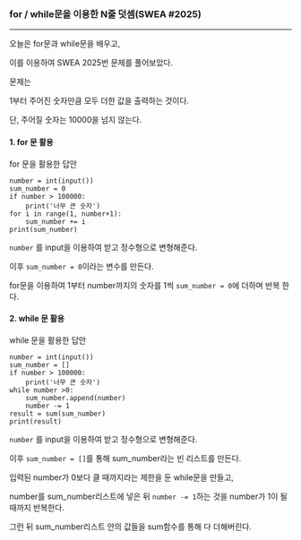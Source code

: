 ###  for / while문을 이용한 N줄 덧셈(SWEA #2025)

-----





오늘은 for문과 while문을 배우고,

이를 이용하여 SWEA 2025번 문제를 풀어보았다. 



문제는

1부터 주어진 숫자만큼 모두 더한 값을 출력하는 것이다.

단, 주어질 숫자는 10000을 넘지 않는다.



#### 1. for 문 활용



for 문을 활용한 답안

```
number = int(input())
sum_number = 0
if number > 100000:
    print('너무 큰 숫자')
for i in range(1, number+1):
    sum_number += i
print(sum_number)
```



`number` 를 input을 이용하여 받고 정수형으로 변형해준다.

이후 `sum_number = 0`이라는 변수를 만든다.

for문을 이용하여 1부터 number까지의 숫자를 1씩 `sum_number = 0`에 더하며 반복 한다.



#### 2. while 문 활용



while 문을 활용한 답안

```
number = int(input())
sum_number = []
if number > 100000:
    print('너무 큰 숫자')
while number >0:
    sum_number.append(number)
    number -= 1
result = sum(sum_number)
print(result)
```

`number` 를 input을 이용하여 받고 정수형으로 변형해준다.

이후 `sum_number = []`를 통해 sum_number라는 빈 리스트를 만든다.

입력된 number가 0보다 클 때까지라는 제한을 둔 while문을 만들고,

number를 sum_number리스트에 넣은 뒤 `number -= 1`하는 것을 number가 1이 될 때까지 반복한다.

그런 뒤 sum_number리스트 안의 값들을 sum함수를 통해 다 더해버린다.